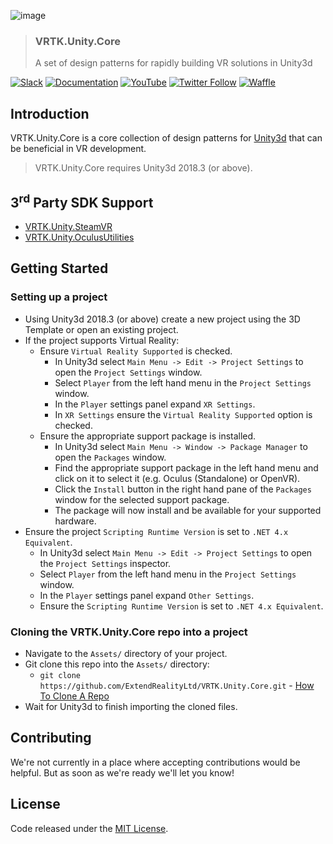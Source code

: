 ![image](https://user-images.githubusercontent.com/1029673/39358522-3d16a6aa-4a0e-11e8-9515-41909f36e70d.png)

> ### VRTK.Unity.Core
> A set of design patterns for rapidly building VR solutions in Unity3d

[![Slack](https://img.shields.io/badge/slack-chat-E24663.svg)](http://invite.vrtk.io)
[![Documentation](https://img.shields.io/badge/readme-docs-3484C6.svg)](http://docs.vrtk.io)
[![YouTube](https://img.shields.io/badge/youtube-channel-e52d27.svg)](http://videos.vrtk.io)
[![Twitter Follow](https://img.shields.io/twitter/follow/vr_toolkit.svg?style=flat&label=twitter)](https://twitter.com/VR_Toolkit)
[![Waffle](https://img.shields.io/badge/project-backlog-78bdf2.svg)](https://waffle.io/ExtendRealityLtd/VRTK.Unity.Core)

## Introduction

VRTK.Unity.Core is a core collection of design patterns for [Unity3d] that can be beneficial in VR development.

  > VRTK.Unity.Core requires Unity3d 2018.3 (or above).

## 3<sup>rd</sup> Party SDK Support

* [VRTK.Unity.SteamVR]
* [VRTK.Unity.OculusUtilities]

## Getting Started

### Setting up a project

* Using Unity3d 2018.3 (or above) create a new project using the 3D Template or open an existing project.
* If the project supports Virtual Reality:
  * Ensure `Virtual Reality Supported` is checked.
    * In Unity3d select `Main Menu -> Edit -> Project Settings` to open the `Project Settings` window.
    * Select `Player` from the left hand menu in the `Project Settings` window.
    * In the `Player` settings panel expand `XR Settings`.
    * In `XR Settings` ensure the `Virtual Reality Supported` option is checked.
  * Ensure the appropriate support package is installed.
    * In Unity3d select `Main Menu -> Window -> Package Manager` to open the `Packages` window.
    * Find the appropriate support package in the left hand menu and click on it to select it (e.g. Oculus (Standalone) or OpenVR).
    * Click the `Install` button in the right hand pane of the `Packages` window for the selected support package.
    * The package will now install and be available for your supported hardware.
* Ensure the project `Scripting Runtime Version` is set to `.NET 4.x Equivalent`.
  * In Unity3d select `Main Menu -> Edit -> Project Settings` to open the `Project Settings` inspector.
  * Select `Player` from the left hand menu in the `Project Settings` window.
  * In the `Player` settings panel expand `Other Settings`.
  * Ensure the `Scripting Runtime Version` is set to `.NET 4.x Equivalent`.

### Cloning the VRTK.Unity.Core repo into a project

* Navigate to the `Assets/` directory of your project.
* Git clone this repo into the `Assets/` directory:
  * `git clone https://github.com/ExtendRealityLtd/VRTK.Unity.Core.git` - [How To Clone A Repo]
* Wait for Unity3d to finish importing the cloned files.

## Contributing

We're not currently in a place where accepting contributions would be helpful. But as soon as we're ready we'll let you know!

## License

Code released under the [MIT License].

[MIT License]: LICENSE.md
[How To Clone A Repo]: https://help.github.com/articles/cloning-a-repository/
[VRTK.Unity.SteamVR]: https://github.com/ExtendRealityLtd/VRTK.Unity.SteamVR
[VRTK.Unity.OculusUtilities]: https://github.com/ExtendRealityLtd/VRTK.Unity.OculusUtilities
[Unity3d]: https://unity3d.com/